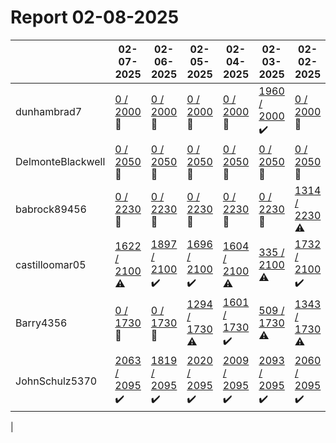 # Report 02-08-2025
| | 02-07-2025 | 02-06-2025 | 02-05-2025 | 02-04-2025 | 02-03-2025 | 02-02-2025 | 02-01-2025 |
| --- | --- | --- | --- | --- | --- | --- | --- |
| dunhambrad7 | [0 / 2000](https://www.myfitnesspal.com/food/diary/dunhambrad7?date=2025-02-07) :no_entry_sign: | [0 / 2000](https://www.myfitnesspal.com/food/diary/dunhambrad7?date=2025-02-06) :no_entry_sign: | [0 / 2000](https://www.myfitnesspal.com/food/diary/dunhambrad7?date=2025-02-05) :no_entry_sign: | [0 / 2000](https://www.myfitnesspal.com/food/diary/dunhambrad7?date=2025-02-04) :no_entry_sign: | [1960 / 2000](https://www.myfitnesspal.com/food/diary/dunhambrad7?date=2025-02-03) :heavy_check_mark: | [0 / 2000](https://www.myfitnesspal.com/food/diary/dunhambrad7?date=2025-02-02) :no_entry_sign: | [0 / 2000](https://www.myfitnesspal.com/food/diary/dunhambrad7?date=2025-02-01) :no_entry_sign: |
| DelmonteBlackwell | [0 / 2050](https://www.myfitnesspal.com/food/diary/DelmonteBlackwell?date=2025-02-07) :no_entry_sign: | [0 / 2050](https://www.myfitnesspal.com/food/diary/DelmonteBlackwell?date=2025-02-06) :no_entry_sign: | [0 / 2050](https://www.myfitnesspal.com/food/diary/DelmonteBlackwell?date=2025-02-05) :no_entry_sign: | [0 / 2050](https://www.myfitnesspal.com/food/diary/DelmonteBlackwell?date=2025-02-04) :no_entry_sign: | [0 / 2050](https://www.myfitnesspal.com/food/diary/DelmonteBlackwell?date=2025-02-03) :no_entry_sign: | [0 / 2050](https://www.myfitnesspal.com/food/diary/DelmonteBlackwell?date=2025-02-02) :no_entry_sign: | [0 / 2050](https://www.myfitnesspal.com/food/diary/DelmonteBlackwell?date=2025-02-01) :no_entry_sign: |
| babrock89456 | [0 / 2230](https://www.myfitnesspal.com/food/diary/babrock89456?date=2025-02-07) :no_entry_sign: | [0 / 2230](https://www.myfitnesspal.com/food/diary/babrock89456?date=2025-02-06) :no_entry_sign: | [0 / 2230](https://www.myfitnesspal.com/food/diary/babrock89456?date=2025-02-05) :no_entry_sign: | [0 / 2230](https://www.myfitnesspal.com/food/diary/babrock89456?date=2025-02-04) :no_entry_sign: | [0 / 2230](https://www.myfitnesspal.com/food/diary/babrock89456?date=2025-02-03) :no_entry_sign: | [1314 / 2230](https://www.myfitnesspal.com/food/diary/babrock89456?date=2025-02-02) :warning: | [2977 / 2230](https://www.myfitnesspal.com/food/diary/babrock89456?date=2025-02-01) :no_entry_sign: |
| castilloomar05 | [1622 / 2100](https://www.myfitnesspal.com/food/diary/castilloomar05?date=2025-02-07) :warning: | [1897 / 2100](https://www.myfitnesspal.com/food/diary/castilloomar05?date=2025-02-06) :heavy_check_mark: | [1696 / 2100](https://www.myfitnesspal.com/food/diary/castilloomar05?date=2025-02-05) :heavy_check_mark: | [1604 / 2100](https://www.myfitnesspal.com/food/diary/castilloomar05?date=2025-02-04) :warning: | [335 / 2100](https://www.myfitnesspal.com/food/diary/castilloomar05?date=2025-02-03) :warning: | [1732 / 2100](https://www.myfitnesspal.com/food/diary/castilloomar05?date=2025-02-02) :heavy_check_mark: | [1735 / 2100](https://www.myfitnesspal.com/food/diary/castilloomar05?date=2025-02-01) :heavy_check_mark: |
| Barry4356 | [0 / 1730](https://www.myfitnesspal.com/food/diary/Barry4356?date=2025-02-07) :no_entry_sign: | [0 / 1730](https://www.myfitnesspal.com/food/diary/Barry4356?date=2025-02-06) :no_entry_sign: | [1294 / 1730](https://www.myfitnesspal.com/food/diary/Barry4356?date=2025-02-05) :warning: | [1601 / 1730](https://www.myfitnesspal.com/food/diary/Barry4356?date=2025-02-04) :heavy_check_mark: | [509 / 1730](https://www.myfitnesspal.com/food/diary/Barry4356?date=2025-02-03) :warning: | [1343 / 1730](https://www.myfitnesspal.com/food/diary/Barry4356?date=2025-02-02) :warning: | [0 / 1730](https://www.myfitnesspal.com/food/diary/Barry4356?date=2025-02-01) :no_entry_sign: |
| JohnSchulz5370 | [2063 / 2095](https://www.myfitnesspal.com/food/diary/JohnSchulz5370?date=2025-02-07) :heavy_check_mark: | [1819 / 2095](https://www.myfitnesspal.com/food/diary/JohnSchulz5370?date=2025-02-06) :heavy_check_mark: | [2020 / 2095](https://www.myfitnesspal.com/food/diary/JohnSchulz5370?date=2025-02-05) :heavy_check_mark: | [2009 / 2095](https://www.myfitnesspal.com/food/diary/JohnSchulz5370?date=2025-02-04) :heavy_check_mark: | [2093 / 2095](https://www.myfitnesspal.com/food/diary/JohnSchulz5370?date=2025-02-03) :heavy_check_mark: | [2060 / 2095](https://www.myfitnesspal.com/food/diary/JohnSchulz5370?date=2025-02-02) :heavy_check_mark: | [2055 / 2095](https://www.myfitnesspal.com/food/diary/JohnSchulz5370?date=2025-02-01) :warning: |
|